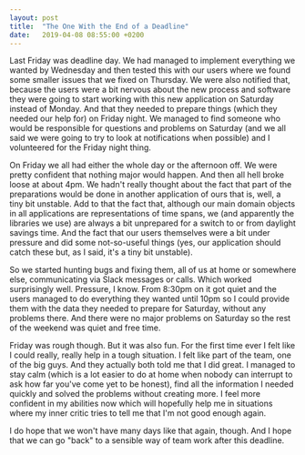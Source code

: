 ```yaml
---
layout: post
title:  "The One With the End of a Deadline"
date:   2019-04-08 08:55:00 +0200
---
```


Last Friday was deadline day. We had managed to implement everything we wanted by Wednesday and then tested this with our users where we found some smaller issues that we fixed on Thursday. We were also notified that, because the users were a bit nervous about the new process and software they were going to start working with this new application on Saturday instead of Monday. And that they needed to prepare things (which they needed our help for) on Friday night. We managed to find someone who would be responsible for questions and problems on Saturday (and we all said we were going to try to look at notifications when possible) and I volunteered for the Friday night thing.

On Friday we all had either the whole day or the afternoon off. We were pretty confident that nothing major would happen. And then all hell broke loose at about 4pm. We hadn't really thought about the fact that part of the preparations would be done in another application of ours that is, well, a tiny bit unstable. Add to that the fact that, although our main domain objects in all applications are representations of time spans, we (and apparently the libraries we use) are always a bit unprepared for a switch to or from daylight savings time. And the fact that our users themselves were a bit under pressure and did some not-so-useful things (yes, our application should catch these but, as I said, it's a tiny bit unstable).

So we started hunting bugs and fixing them, all of us at home or somewhere else, communicating via Slack messages or calls. Which worked surprisingly well. Pressure, I know. From 8:30pm on it got quiet and the users managed to do everything they wanted until 10pm so I could provide them with the data they needed to prepare for Saturday, without any problems there. And there were no major problems on Saturday so the rest of the weekend was quiet and free time.

Friday was rough though. But it was also fun. For the first time ever I felt like I could really, really help in a tough situation. I felt like part of the team, one of the big guys. And they actually both told me that I did great. I managed to stay calm (which is a lot easier to do at home when nobody can interrupt to ask how far you've come yet to be honest), find all the information I needed quickly and solved the problems without creating more. I feel more confident in my abilities now which will hopefully help me in situations where my inner critic tries to tell me that I'm not good enough again.

I do hope that we won't have many days like that again, though. And I hope that we can go "back" to a sensible way of team work after this deadline.
